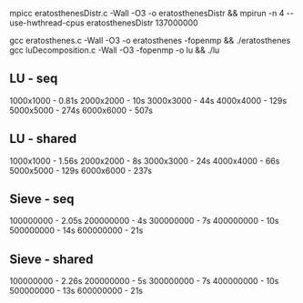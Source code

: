 mpicc eratosthenesDistr.c -Wall -O3 -o eratosthenesDistr && mpirun -n 4 --use-hwthread-cpus eratosthenesDistr 137000000

gcc eratosthenes.c -Wall -O3 -o eratosthenes -fopenmp && ./eratosthenes
gcc luDecomposition.c -Wall -O3 -fopenmp -o lu && ./lu

## LU - seq
1000x1000 - 0.81s
2000x2000 - 10s
3000x3000 - 44s
4000x4000 - 129s
5000x5000 - 274s
6000x6000 - 507s

## LU - shared
1000x1000 - 1.56s
2000x2000 - 8s
3000x3000 - 24s
4000x4000 - 66s
5000x5000 - 129s
6000x6000 - 237s

## Sieve - seq
100000000 - 2.05s
200000000 - 4s
300000000 - 7s
400000000 - 10s
500000000 - 14s
600000000 - 21s

## Sieve - shared
100000000 - 2.26s
200000000 - 5s
300000000 - 7s
400000000 - 10s
500000000 - 13s
600000000 - 21s